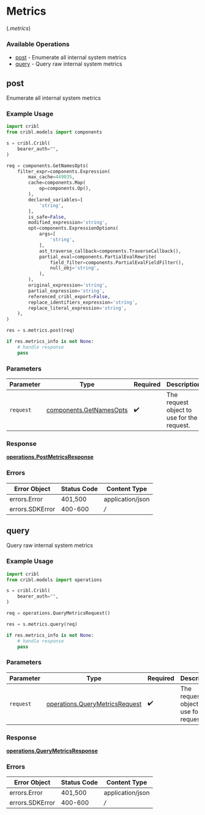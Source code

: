 # Metrics
(*.metrics*)

### Available Operations

* [post](#post) - Enumerate all internal system metrics
* [query](#query) - Query raw internal system metrics

## post

Enumerate all internal system metrics

### Example Usage

```python
import cribl
from cribl.models import components

s = cribl.Cribl(
    bearer_auth="",
)

req = components.GetNamesOpts(
    filter_expr=components.Expression(
        max_cache=449035,
        cache=components.Map(
            op=components.Op(),
        ),
        declared_variables=[
            'string',
        ],
        is_safe=False,
        modified_expression='string',
        opt=components.ExpressionOptions(
            args=[
                'string',
            ],
            ast_traverse_callback=components.TraverseCallback(),
            partial_eval=components.PartialEvalRewrite(
                field_filter=components.PartialEvalFieldFilter(),
                null_obj='string',
            ),
        ),
        original_expression='string',
        partial_expression='string',
        referenced_cribl_export=False,
        replace_identifiers_expression='string',
        replace_literal_expression='string',
    ),
)

res = s.metrics.post(req)

if res.metrics_info is not None:
    # handle response
    pass
```

### Parameters

| Parameter                                                      | Type                                                           | Required                                                       | Description                                                    |
| -------------------------------------------------------------- | -------------------------------------------------------------- | -------------------------------------------------------------- | -------------------------------------------------------------- |
| `request`                                                      | [components.GetNamesOpts](../../models/shared/getnamesopts.md) | :heavy_check_mark:                                             | The request object to use for the request.                     |


### Response

**[operations.PostMetricsResponse](../../models/operations/postmetricsresponse.md)**
### Errors

| Error Object     | Status Code      | Content Type     |
| ---------------- | ---------------- | ---------------- |
| errors.Error     | 401,500          | application/json |
| errors.SDKError  | 400-600          | */*              |

## query

Query raw internal system metrics

### Example Usage

```python
import cribl
from cribl.models import operations

s = cribl.Cribl(
    bearer_auth="",
)

req = operations.QueryMetricsRequest()

res = s.metrics.query(req)

if res.metrics_info is not None:
    # handle response
    pass
```

### Parameters

| Parameter                                                                        | Type                                                                             | Required                                                                         | Description                                                                      |
| -------------------------------------------------------------------------------- | -------------------------------------------------------------------------------- | -------------------------------------------------------------------------------- | -------------------------------------------------------------------------------- |
| `request`                                                                        | [operations.QueryMetricsRequest](../../models/operations/querymetricsrequest.md) | :heavy_check_mark:                                                               | The request object to use for the request.                                       |


### Response

**[operations.QueryMetricsResponse](../../models/operations/querymetricsresponse.md)**
### Errors

| Error Object     | Status Code      | Content Type     |
| ---------------- | ---------------- | ---------------- |
| errors.Error     | 401,500          | application/json |
| errors.SDKError  | 400-600          | */*              |
